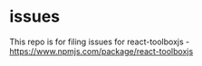 # issues
This repo is for filing issues for react-toolboxjs - https://www.npmjs.com/package/react-toolboxjs
